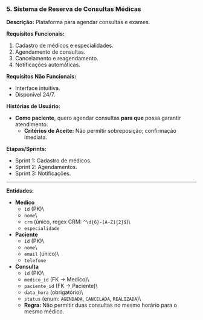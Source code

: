 ### 5. Sistema de Reserva de Consultas Médicas
**Descrição:** Plataforma para agendar consultas e exames.

**Requisitos Funcionais:**
1. Cadastro de médicos e especialidades.
2. Agendamento de consultas.
3. Cancelamento e reagendamento.
4. Notificações automáticas.

**Requisitos Não Funcionais:**
- Interface intuitiva.
- Disponível 24/7.

**Histórias de Usuário:**
- **Como paciente**, quero agendar consultas **para que** possa garantir atendimento.
  - **Critérios de Aceite:** Não permitir sobreposição; confirmação imediata.

**Etapas/Sprints:**
- Sprint 1: Cadastro de médicos.
- Sprint 2: Agendamentos.
- Sprint 3: Notificações.
------------------------------------------------------------------------
**Entidades:**

-   **Medico**
    -   `id` (PK)\
    -   `nome`\
    -   `crm` (único, regex CRM: `^\d{6}-[A-Z]{2}$`)\
    -   `especialidade`
-   **Paciente**
    -   `id` (PK)\
    -   `nome`\
    -   `email` (único)\
    -   `telefone`
-   **Consulta**
    -   `id` (PK)\
    -   `medico_id` (FK → Medico)\
    -   `paciente_id` (FK → Paciente)\
    -   `data_hora` (obrigatório)\
    -   `status` (enum: `AGENDADA`, `CANCELADA`, `REALIZADA`)\
    -   **Regra:** Não permitir duas consultas no mesmo horário para o
        mesmo médico.
